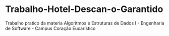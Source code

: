 # Trabalho-Hotel-Descan-o-Garantido
Trabalho pratico da materia Algoritmos e Estruturas de Dados I - Engenharia de Software - Campus Coração Eucarístico
